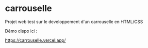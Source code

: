 # carrouselle

Projet web test sur le developpement d'un carrouselle en HTML/CSS

Démo dispo ici :

https://carrouselle.vercel.app/
